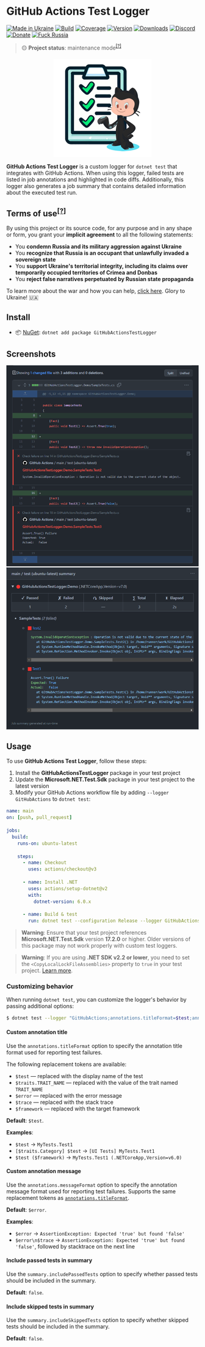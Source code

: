 # GitHub Actions Test Logger

[![Made in Ukraine](https://img.shields.io/badge/made_in-ukraine-ffd700.svg?labelColor=0057b7)](https://tyrrrz.me/ukraine)
[![Build](https://img.shields.io/github/actions/workflow/status/Tyrrrz/GitHubActionsTestLogger/main.yml?branch=master)](https://github.com/Tyrrrz/GitHubActionsTestLogger/actions)
[![Coverage](https://img.shields.io/codecov/c/github/Tyrrrz/GitHubActionsTestLogger/master)](https://codecov.io/gh/Tyrrrz/GitHubActionsTestLogger)
[![Version](https://img.shields.io/nuget/v/GitHubActionsTestLogger.svg)](https://nuget.org/packages/GitHubActionsTestLogger)
[![Downloads](https://img.shields.io/nuget/dt/GitHubActionsTestLogger.svg)](https://nuget.org/packages/GitHubActionsTestLogger)
[![Discord](https://img.shields.io/discord/869237470565392384?label=discord)](https://discord.gg/2SUWKFnHSm)
[![Donate](https://img.shields.io/badge/donate-$$$-8a2be2.svg)](https://tyrrrz.me/donate)
[![Fuck Russia](https://img.shields.io/badge/fuck-russia-e4181c.svg?labelColor=000000)](https://twitter.com/tyrrrz/status/1495972128977571848)

> 🟡 **Project status**: maintenance mode<sup>[[?]](https://github.com/Tyrrrz/.github/blob/master/docs/project-status.md)</sup>

<p align="center">
    <img src="favicon.png" alt="Icon" />
</p>

**GitHub Actions Test Logger** is a custom logger for `dotnet test` that integrates with GitHub Actions.
When using this logger, failed tests are listed in job annotations and highlighted in code diffs.
Additionally, this logger also generates a job summary that contains detailed information about the executed test run.

## Terms of use<sup>[[?]](https://github.com/Tyrrrz/.github/blob/master/docs/why-so-political.md)</sup>

By using this project or its source code, for any purpose and in any shape or form, you grant your **implicit agreement** to all the following statements:

- You **condemn Russia and its military aggression against Ukraine**
- You **recognize that Russia is an occupant that unlawfully invaded a sovereign state**
- You **support Ukraine's territorial integrity, including its claims over temporarily occupied territories of Crimea and Donbas**
- You **reject false narratives perpetuated by Russian state propaganda**

To learn more about the war and how you can help, [click here](https://tyrrrz.me/ukraine). Glory to Ukraine! 🇺🇦

## Install

- 📦 [NuGet](https://nuget.org/packages/GitHubActionsTestLogger): `dotnet add package GitHubActionsTestLogger`

## Screenshots

![annotations](.assets/annotations.png)
![summary](.assets/summary.png)

## Usage

To use **GitHub Actions Test Logger**, follow these steps:

1. Install the **GitHubActionsTestLogger** package in your test project
2. Update the **Microsoft.NET.Test.Sdk** package in your test project to the latest version
3. Modify your GitHub Actions workflow file by adding `--logger GitHubActions` to `dotnet test`:

```yaml
name: main
on: [push, pull_request]

jobs:
  build:
    runs-on: ubuntu-latest

    steps:
      - name: Checkout
        uses: actions/checkout@v3

      - name: Install .NET
        uses: actions/setup-dotnet@v2
        with:
          dotnet-version: 6.0.x

      - name: Build & test
        run: dotnet test --configuration Release --logger GitHubActions
```

> **Warning**:
> Ensure that your test project references **Microsoft.NET.Test.Sdk** version **17.2.0** or higher.
> Older versions of this package may not work properly with custom test loggers.

> **Warning**:
> If you are using **.NET SDK v2.2 or lower**, you need to set the `<CopyLocalLockFileAssemblies>` property to `true` in your test project.
> [Learn more](https://github.com/Tyrrrz/GitHubActionsTestLogger/issues/5#issuecomment-648431667).

### Customizing behavior

When running `dotnet test`, you can customize the logger's behavior by passing additional options:

```sh
$ dotnet test --logger "GitHubActions;annotations.titleFormat=$test;annotations.messageFormat=$error"
```

#### Custom annotation title

Use the `annotations.titleFormat` option to specify the annotation title format used for reporting test failures.

The following replacement tokens are available:

- `$test` — replaced with the display name of the test
- `$traits.TRAIT_NAME` — replaced with the value of the trait named `TRAIT_NAME`
- `$error` — replaced with the error message
- `$trace` — replaced with the stack trace
- `$framework` — replaced with the target framework

**Default**: `$test`.

**Examples**:

- `$test` → `MyTests.Test1`
- `[$traits.Category] $test` → `[UI Tests] MyTests.Test1`
- `$test ($framework)` → `MyTests.Test1 (.NETCoreApp,Version=v6.0)`

#### Custom annotation message

Use the `annotations.messageFormat` option to specify the annotation message format used for reporting test failures.
Supports the same replacement tokens as [`annotations.titleFormat`](#custom-annotation-title).

**Default**: `$error`.

**Examples**:

- `$error` → `AssertionException: Expected 'true' but found 'false'`
- `$error\n$trace` → `AssertionException: Expected 'true' but found 'false'`, followed by stacktrace on the next line

#### Include passed tests in summary

Use the `summary.includePassedTests` option to specify whether passed tests should be included in the summary.

**Default**: `false`.

#### Include skipped tests in summary

Use the `summary.includeSkippedTests` option to specify whether skipped tests should be included in the summary.

**Default**: `false`.